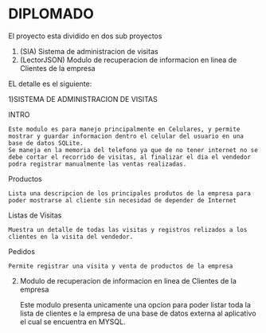# DIPLOMADO

El proyecto esta dividido en dos sub proyectos
  
  1) (SIA) Sistema de administracion de visitas
  2) (LectorJSON) Modulo de recuperacion de informacion en linea de Clientes de la empresa

EL detalle es el siguiente:

1)SISTEMA DE ADMINISTRACION DE VISITAS 



INTRO

	Este modulo es para manejo principalmente en Celulares, y permite mostrar y guardar informacion dentro el celular del usuario en una base de datos SQLite.
	Se maneja en la memoria del telefono ya que de no tener internet no se debe cortar el recorrido de visitas, al finalizar el dia el vendedor podra registrar manualmente las ventas realizadas.

Productos

	Lista una descripcion de los principales produtos de la empresa para poder mostrarse al cliente sin necesidad de depender de Internet
Listas de Visitas

	Muestra un detalle de todas las visitas y registros relizados a los clientes en la visita del vendedor.
Pedidos

	Permite registrar una visita y venta de productos de la empresa
	
2) 	Modulo de recuperacion de informacion en linea de Clientes de la empresa


	Este modulo presenta unicamente una opcion para poder listar toda la lista de clientes e la empresa de una base de datos externa al aplicativo el cual se encuentra en MYSQL.
